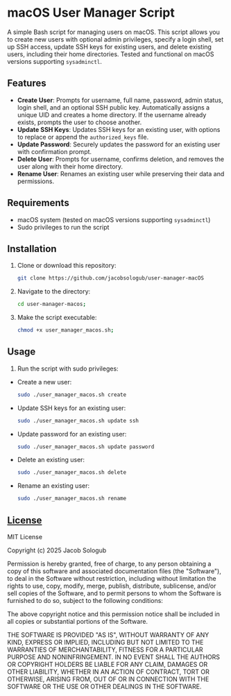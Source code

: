 # macOS User Manager Script

A simple Bash script for managing users on macOS. This script allows you to create new users with optional admin privileges, specify a login shell, set up SSH access, update SSH keys for existing users, and delete existing users, including their home directories. Tested and functional on macOS versions supporting `sysadminctl`.

## Features
- **Create User**: Prompts for username, full name, password, admin status, login shell, and an optional SSH public key. Automatically assigns a unique UID and creates a home directory. If the username already exists, prompts the user to choose another.
- **Update SSH Keys**: Updates SSH keys for an existing user, with options to replace or append the `authorized_keys` file.
- **Update Password**: Securely updates the password for an existing user with confirmation prompt.
- **Delete User**: Prompts for username, confirms deletion, and removes the user along with their home directory.
- **Rename User**: Renames an existing user while preserving their data and permissions.

## Requirements
- macOS system (tested on macOS versions supporting `sysadminctl`)
- Sudo privileges to run the script

## Installation
1. Clone or download this repository:
   ```bash
   git clone https://github.com/jacobsologub/user-manager-macOS
2. Navigate to the directory:
   ```bash
   cd user-manager-macos;
3. Make the script executable:
   ```bash
   chmod +x user_manager_macos.sh;

## Usage
1. Run the script with sudo privileges:
* Create a new user:
  ```bash
  sudo ./user_manager_macos.sh create

* Update SSH keys for an existing user:
  ```bash
  sudo ./user_manager_macos.sh update ssh

* Update password for an existing user:
  ```bash
  sudo ./user_manager_macos.sh update password

* Delete an existing user:
  ```bash
  sudo ./user_manager_macos.sh delete

* Rename an existing user:
  ```bash
  sudo ./user_manager_macos.sh rename

[License](https://github.com/jacobsologub/user-manager-macOS/blob/master/LICENSE)
-------

MIT License

Copyright (c) 2025 Jacob Sologub

Permission is hereby granted, free of charge, to any person obtaining a copy
of this software and associated documentation files (the "Software"), to deal
in the Software without restriction, including without limitation the rights
to use, copy, modify, merge, publish, distribute, sublicense, and/or sell
copies of the Software, and to permit persons to whom the Software is
furnished to do so, subject to the following conditions:

The above copyright notice and this permission notice shall be included in all
copies or substantial portions of the Software.

THE SOFTWARE IS PROVIDED "AS IS", WITHOUT WARRANTY OF ANY KIND, EXPRESS OR
IMPLIED, INCLUDING BUT NOT LIMITED TO THE WARRANTIES OF MERCHANTABILITY,
FITNESS FOR A PARTICULAR PURPOSE AND NONINFRINGEMENT. IN NO EVENT SHALL THE
AUTHORS OR COPYRIGHT HOLDERS BE LIABLE FOR ANY CLAIM, DAMAGES OR OTHER
LIABILITY, WHETHER IN AN ACTION OF CONTRACT, TORT OR OTHERWISE, ARISING FROM,
OUT OF OR IN CONNECTION WITH THE SOFTWARE OR THE USE OR OTHER DEALINGS IN THE
SOFTWARE.
